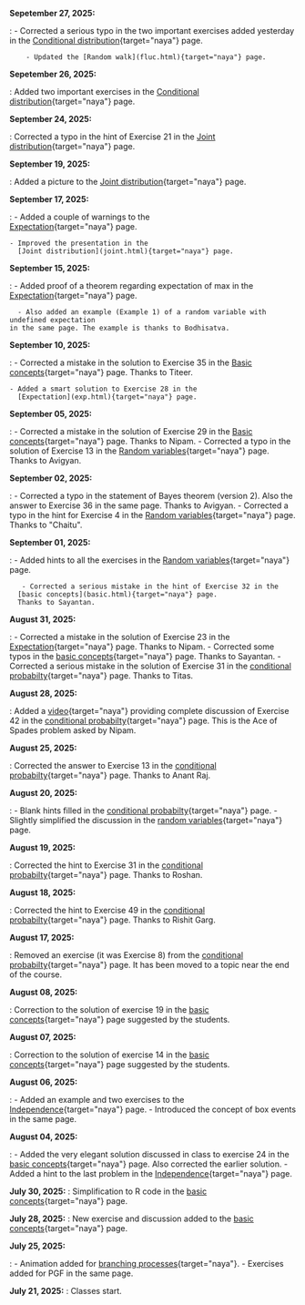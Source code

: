 **Sepetember 27, 2025:**

:	- Corrected a serious typo in the  two important exercises added 
	yesterday in the 
	[Conditional distribution](condl.html){target="naya"} page.

        - Updated the [Random walk](fluc.html){target="naya"} page.

**Sepetember 26, 2025:**

:	Added two important exercises in the 
	[Conditional distribution](condl.html){target="naya"} page.

**September 24, 2025:**

:	Corrected a typo in the hint of Exercise 21 in the 
      [Joint distribution](joint.html){target="naya"} page.

**September 19, 2025:**

:	Added a picture to the 
      [Joint distribution](joint.html){target="naya"} page.

**September 17, 2025:**

:      - Added a couple of warnings to the  
      [Expectation](exp.html){target="naya"} page.

	- Improved the presentation in the 
      [Joint distribution](joint.html){target="naya"} page.

**September 15, 2025:**

:      - Added proof of a theorem regarding expectation of max in the 
      [Expectation](exp.html){target="naya"} page.

      - Also added an example (Example 1) of a random variable with undefined expectation
	in the same page. The example is thanks to Bodhisatva. 

**September 10, 2025:**

:     - Corrected a mistake in the solution to Exercise 35 in the 
      [Basic concepts](basic.html){target="naya"} page.
      Thanks to Titeer.
 
	- Added a smart solution to Exercise 28 in the 
      [Expectation](exp.html){target="naya"} page.

**September 05, 2025:**

:     -  Corrected a mistake in the solution of Exercise 29 in the 
      [Basic concepts](basic.html){target="naya"} page.
      Thanks to Nipam.
      - Corrected a typo in the solution of Exercise 13 in the
      [Random variables](rv.html){target="naya"} page.
      Thanks to Avigyan.

**September 02, 2025:**

:     -  Corrected a typo in the statement of Bayes theorem (version 2).
         Also the answer to Exercise 36 in the same page.
      Thanks to Avigyan.
      - Corrected a typo in the hint for Exercise 4 in the
      [Random variables](rv.html){target="naya"} page.
      Thanks to "Chaitu".

**September 01, 2025:**

:      - Added  hints to all the exercises in the 
      [Random variables](rv.html){target="naya"} page.

       - Corrected a serious mistake in the hint of Exercise 32 in the 
      [basic concepts](basic.html){target="naya"} page.
      Thanks to Sayantan. 
     
**August 31, 2025:**

:   - Corrected a mistake in the solution of Exercise 23 in the
      [Expectation](exp.html){target="naya"} page.
	Thanks to Nipam.
    - Corrected some typos in the 
      [basic concepts](basic.html){target="naya"} page.
      Thanks to Sayantan. 
    - Corrected a serious mistake in the solution of Exercise 31 in the
      [conditional probabilty](bayes.html){target="naya"} page.
	Thanks to Titas.

**August 28, 2025:**

:   Added a [video](https://youtu.be/nhcusJwHeOw){target="naya"}
     providing complete discussion of Exercise 42 in the 
      [conditional probabilty](bayes.html){target="naya"} page.
    This is the Ace of Spades problem asked by Nipam. 

**August 25, 2025:**

:   Corrected the answer to Exercise 13 in the 
      [conditional probabilty](bayes.html){target="naya"} page.
    Thanks to Anant Raj.

**August 20, 2025:**

:   - Blank hints filled in the 
      [conditional probabilty](bayes.html){target="naya"} page.
    - Slightly simplified the discussion in the 
      [random variables](rv.html){target="naya"} page.

**August 19, 2025:**

:   Corrected the hint to Exercise 31 in the 
    [conditional probabilty](bayes.html){target="naya"} page.
    Thanks to Roshan.

**August 18, 2025:**

:   Corrected the hint to Exercise 49 in the 
    [conditional probabilty](bayes.html){target="naya"} page.
    Thanks to Rishit Garg.

**August 17, 2025:**

:   Removed an exercise (it was Exercise 8) from the 
    [conditional probabilty](bayes.html){target="naya"} page.
    It has been moved to a topic near the end of the course.

**August 08, 2025:**

:   Correction to the solution of exercise 19 in the [basic concepts](basic.html){target="naya"} page
    suggested by the students.

**August 07, 2025:**

:   Correction to the solution of exercise 14 in the [basic concepts](basic.html){target="naya"} page
    suggested by the students.

**August 06, 2025:**

:   -   Added an example and two exercises to the [Independence](indep.html){target="naya"} page.
    -   Introduced the concept of box events in the same page.

**August 04, 2025:**

:   -   Added the very elegant solution discussed in class to exercise 24 in
        the [basic concepts](basic.html){target="naya"} page. Also corrected the
        earlier solution.
    -   Added a hint to the last problem in the
        [Independence](indep.html){target="naya"} page.

**July 30, 2025:**
:   Simplification to R code in the [basic concepts](basic.html){target="naya"} page.

**July 28, 2025:**
:   New exercise and discussion added to the [basic
    concepts](basic.html){target="naya"} page.

**July 25, 2025:**

:   -   Animation added for [branching processes](pgf.html){target="naya"}.
    -   Exercises added for PGF in the same page.

**July 21, 2025:**
:   Classes start.
